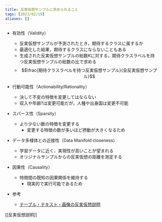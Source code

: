 ```yaml
---
title: 反実仮想サンプルに求められること
tags: [2023/02/19]
aliases: []
---
```



- 有効性（Validity）
	- 反実仮想サンプルが予測されたとき，期待するクラスに属するか
	- 最適化した結果，期待するクラスにならないこともある
	- 生成された反実仮想サンプルの総数$K$に対する，期待クラスラベルを持つ反実仮想サンプルの総数の比で求める
	- $$\frac{期待クラスラベルを持つ反実仮想サンプル}{全反実仮想サンプル}$$
- 行動可能性（Actionability/Rationality）
	- 決して不変の特徴を変更してはならない
	- 収入や年齢?は変更可能だが，人種や出身国は変更不可能
- スパース性（Sparsity）
	- より少ない数の特徴を変更する
		- 変更する特徴の数が多いほど摂動が大きくなるため
- データ多様体との近接性（Data Manifold closeness）
	- 学習データに近く，実現性が高いことが望まれる
	- オリジナルサンプルからの反実仮想の距離を測定する
- 因果性（Causality）
	- 特徴間の既知の因果関係を維持する
		- 現実的で実行可能であるため


- 参考
	- [テーブル・テキスト・画像の反実仮想説明](https://www.slideshare.net/ssuser8672d7/ss-253747090)


[[反実仮想説明]]